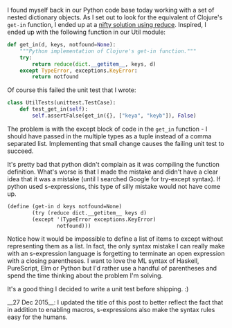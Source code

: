 I found myself back in our Python code base today working with a set of nested
dictionary objects. As I set out to look for the equivalent of Clojure's `get-in`
function, I ended up at a [nifty solution using reduce][1]. Inspired,
I ended up with the following function in our Util module:

```python
def get_in(d, keys, notfound=None):
    """Python implementation of Clojure's get-in function."""
    try:
        return reduce(dict.__getitem__, keys, d)
    except TypeError, exceptions.KeyError:
        return notfound
```

Of course this failed the unit test that I wrote:

```python
class UtilTests(unittest.TestCase):
    def test_get_in(self):
        self.assertFalse(get_in({}, ["keya", "keyb"]), False)
```

The problem is with the except block of code in the `get_in` function - I
should have passed in the multiple types as a tuple instead of a comma separated
list. Implementing that small change causes the failing unit test to succeed.

It's pretty bad that python didn't complain as it was compiling the function
definition. What's worse is that I made the mistake and didn't have a clear idea
that it was a mistake (until I searched Google for try-except syntax). If python
used s-expressions, this type of silly mistake would not have come up.

```scheme
(define (get-in d keys notfound=None)
        (try (reduce dict.__getitem__ keys d)
        (except '(TypeError exceptions.KeyError)
                notfound)))
```

Notice how it would be impossible to define a list of items to except without
representing them as a list. In fact, the only syntax mistake I can really make
with an s-expression language is forgetting to terminate an open expression with
a closing parentheses. I want to love the ML syntax of Haskell, PureScript, Elm
or Python but I'd rather use a handful of parentheses and spend the time thinking
about the problem I'm solving.

It's a good thing I decided to write a unit test before shipping. :)

<div class="alert alert-info">
__27 Dec 2015__: I updated the title of this post to better reflect the fact that
in addition to enabling macros, s-expressions also make the syntax rules
easy for the humans.
</div>

[1]: http://stackoverflow.com/a/14484711/67927
